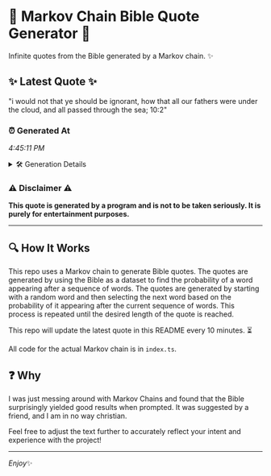 # 📖 Markov Chain Bible Quote Generator 📖

Infinite quotes from the Bible generated by a Markov chain. ✨

## ✨ Latest Quote ✨
"i would not that ye should be ignorant, how that all our fathers were under the cloud, and all passed through the sea; 10:2"

### ⏰ Generated At
*4:45:11 PM*

<details>
    <summary>🛠️ Generation Details</summary>
    <p>
        <strong>🌱 Seed:</strong> i<br>
        <strong>🔄 Iterations:</strong> 23<br>
        <strong>📜 Context History:</strong><br>[ i ]: would<br>[ i, would ]: not<br>[ i, would, not ]: that<br>[ i, would, not, that ]: ye<br>[ i, would, not, that, ye ]: should<br>[ i, would, not, that, ye, should ]: be<br>[ would, not, that, ye, should, be ]: ignorant,<br>[ not, that, ye, should, be, ignorant, ]: how<br>[ that, ye, should, be, ignorant,, how ]: that<br>[ ye, should, be, ignorant,, how, that ]: all<br>[ should, be, ignorant,, how, that, all ]: our<br>[ be, ignorant,, how, that, all, our ]: fathers<br>[ ignorant,, how, that, all, our, fathers ]: were<br>[ how, that, all, our, fathers, were ]: under<br>[ that, all, our, fathers, were, under ]: the<br>[ all, our, fathers, were, under, the ]: cloud,<br>[ our, fathers, were, under, the, cloud, ]: and<br>[ fathers, were, under, the, cloud,, and ]: all<br>[ were, under, the, cloud,, and, all ]: passed<br>[ under, the, cloud,, and, all, passed ]: through<br>[ the, cloud,, and, all, passed, through ]: the<br>[ cloud,, and, all, passed, through, the ]: sea;<br>[ and, all, passed, through, the, sea; ]: 10:2<br>
    </p>
</details>

### ⚠️ Disclaimer ⚠️
**This quote is generated by a program and is not to be taken seriously. It is purely for entertainment purposes.**

---

## 🔍 How It Works

This repo uses a Markov chain to generate Bible quotes. The quotes are generated by using the Bible as a dataset to find the probability of a word appearing after a sequence of words. The quotes are generated by starting with a random word and then selecting the next word based on the probability of it appearing after the current sequence of words. This process is repeated until the desired length of the quote is reached.

This repo will update the latest quote in this README every 10 minutes. ⏳

All code for the actual Markov chain is in `index.ts`.

## ❓ Why

I was just messing around with Markov Chains and found that the Bible surprisingly yielded good results when prompted. 
It was suggested by a friend, and I am in no way christian.

Feel free to adjust the text further to accurately reflect your intent and experience with the project!

---

*Enjoy*✨
